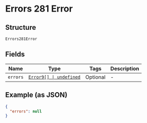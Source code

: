
# Errors 281 Error

## Structure

`Errors281Error`

## Fields

| Name | Type | Tags | Description |
|  --- | --- | --- | --- |
| `errors` | [`Error9[] \| undefined`](../../doc/models/error-9.md) | Optional | - |

## Example (as JSON)

```json
{
  "errors": null
}
```

